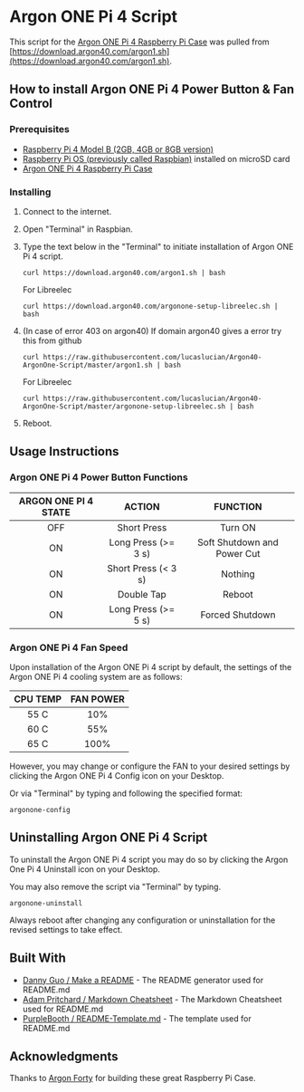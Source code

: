 # Argon ONE Pi 4 Script

This script for the [Argon ONE Pi 4 Raspberry Pi Case](https://www.argon40.com/argon-one-raspberry-pi-4-case.html "Argon ONE Pi 4 Raspberry Pi Case") was pulled from [https://download.argon40.com/argon1.sh](https://download.argon40.com/argon1.sh).

## How to install Argon ONE Pi 4 Power Button & Fan Control

### Prerequisites

* [Raspberry Pi 4 Model B (2GB, 4GB or 8GB version)](https://www.raspberrypi.org/products/raspberry-pi-4-model-b/ "Raspberry Pi 4 Model B")
* [Raspberry Pi OS (previously called Raspbian)](https://www.raspberrypi.org/downloads/ "Raspberry Pi OS") installed on microSD card
* [Argon ONE Pi 4 Raspberry Pi Case](https://www.argon40.com/argon-one-raspberry-pi-4-case.html "Argon ONE Pi 4 Raspberry Pi Case")

### Installing

1. Connect to the internet.
2. Open "Terminal" in Raspbian.
3. Type the text below in the "Terminal" to initiate installation of Argon ONE Pi 4 script.

   ```
   curl https://download.argon40.com/argon1.sh | bash
   ```
   For Libreelec
   ```
   curl https://download.argon40.com/argonone-setup-libreelec.sh | bash
   ```
   
4. (In case of error 403 on argon40) If domain argon40 gives a error try this from github

   ```
   curl https://raw.githubusercontent.com/lucaslucian/Argon40-ArgonOne-Script/master/argon1.sh | bash
   ```
   For Libreelec
   ```
   curl https://raw.githubusercontent.com/lucaslucian/Argon40-ArgonOne-Script/master/argonone-setup-libreelec.sh | bash
   ```
   
6. Reboot.

## Usage Instructions

### Argon ONE Pi 4 Power Button Functions

ARGON ONE PI 4 STATE | ACTION | FUNCTION
:------------------: | :----: | :------:
OFF | Short Press | Turn ON
ON | Long Press (>= 3 s) | Soft Shutdown and Power Cut
ON | Short Press (< 3 s) | Nothing
ON | Double Tap | Reboot
ON | Long Press (>= 5 s) | Forced Shutdown

### Argon ONE Pi 4 Fan Speed
Upon installation of the Argon ONE Pi 4 script by default, the settings of the Argon ONE Pi 4 cooling system are as follows:

CPU TEMP | FAN POWER
:------: | :-------:
55 C | 10%
60 C | 55%
65 C | 100%

However, you may change or configure the FAN to your desired settings by clicking the Argon ONE Pi 4 Config icon on your Desktop.

Or via "Terminal" by typing and following the specified format:

```
argonone-config
```

## Uninstalling Argon ONE Pi 4 Script

To uninstall the Argon ONE Pi 4 script you may do so by clicking the Argon One Pi 4 Uninstall icon on your Desktop.

You may also remove the script via "Terminal" by typing.
```
argonone-uninstall
```

Always reboot after changing any configuration or uninstallation for the revised settings to take effect. 

## Built With

* [Danny Guo / Make a README](https://www.makeareadme.com/ "Make a README") - The README generator used for README.md
* [Adam Pritchard / Markdown Cheatsheet](https://github.com/adam-p/markdown-here/wiki/Markdown-Cheatsheet "Markdown Cheatsheet") - The Markdown Cheatsheet used for README.md
* [PurpleBooth / README-Template.md](https://gist.github.com/PurpleBooth/109311bb0361f32d87a2 "PurpleBooth / README-Template.md") - The template used for README.md

## Acknowledgments

Thanks to [Argon Forty](https://www.argon40.com/) for building these great Raspberry Pi Case.
